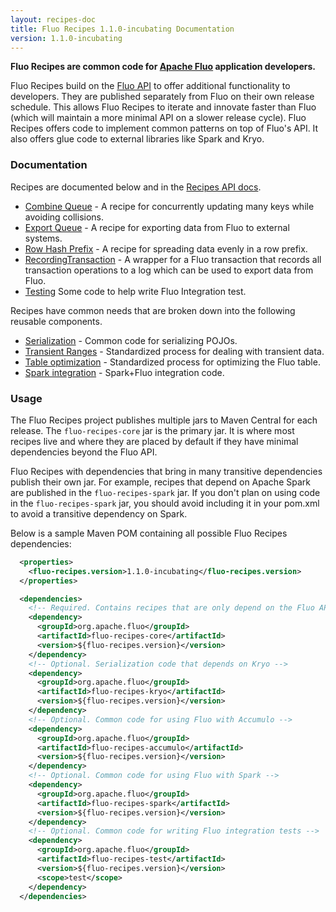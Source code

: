 ```yaml
---
layout: recipes-doc
title: Fluo Recipes 1.1.0-incubating Documentation
version: 1.1.0-incubating
---
```

**Fluo Recipes are common code for [Apache Fluo][fluo] application developers.**

Fluo Recipes build on the [Fluo API][fluo-api] to offer additional functionality to
developers. They are published separately from Fluo on their own release schedule.
This allows Fluo Recipes to iterate and innovate faster than Fluo (which will maintain
a more minimal API on a slower release cycle). Fluo Recipes offers code to implement
common patterns on top of Fluo's API.  It also offers glue code to external libraries
like Spark and Kryo.

### Documentation

Recipes are documented below and in the [Recipes API docs][recipes-api].

* [Combine Queue][combine-q] - A recipe for concurrently updating many keys while avoiding
  collisions.
* [Export Queue][export-q] - A recipe for exporting data from Fluo to external systems.
* [Row Hash Prefix][row-hasher] - A recipe for spreading data evenly in a row prefix.
* [RecordingTransaction][recording-tx] - A wrapper for a Fluo transaction that records all transaction
operations to a log which can be used to export data from Fluo.
* [Testing][testing] Some code to help write Fluo Integration test.

Recipes have common needs that are broken down into the following reusable components.

* [Serialization][serialization] - Common code for serializing POJOs. 
* [Transient Ranges][transient] - Standardized process for dealing with transient data.
* [Table optimization][optimization] - Standardized process for optimizing the Fluo table.
* [Spark integration][spark] - Spark+Fluo integration code.

### Usage

The Fluo Recipes project publishes multiple jars to Maven Central for each release.
The `fluo-recipes-core` jar is the primary jar. It is where most recipes live and where
they are placed by default if they have minimal dependencies beyond the Fluo API.

Fluo Recipes with dependencies that bring in many transitive dependencies publish
their own jar. For example, recipes that depend on Apache Spark are published in the
`fluo-recipes-spark` jar.  If you don't plan on using code in the `fluo-recipes-spark`
jar, you should avoid including it in your pom.xml to avoid a transitive dependency on
Spark.

Below is a sample Maven POM containing all possible Fluo Recipes dependencies:

```xml
  <properties>
    <fluo-recipes.version>1.1.0-incubating</fluo-recipes.version>
  </properties>

  <dependencies>
    <!-- Required. Contains recipes that are only depend on the Fluo API -->
    <dependency>
      <groupId>org.apache.fluo</groupId>
      <artifactId>fluo-recipes-core</artifactId>
      <version>${fluo-recipes.version}</version>
    </dependency>
    <!-- Optional. Serialization code that depends on Kryo -->
    <dependency>
      <groupId>org.apache.fluo</groupId>
      <artifactId>fluo-recipes-kryo</artifactId>
      <version>${fluo-recipes.version}</version>
    </dependency>
    <!-- Optional. Common code for using Fluo with Accumulo -->
    <dependency>
      <groupId>org.apache.fluo</groupId>
      <artifactId>fluo-recipes-accumulo</artifactId>
      <version>${fluo-recipes.version}</version>
    </dependency>
    <!-- Optional. Common code for using Fluo with Spark -->
    <dependency>
      <groupId>org.apache.fluo</groupId>
      <artifactId>fluo-recipes-spark</artifactId>
      <version>${fluo-recipes.version}</version>
    </dependency>
    <!-- Optional. Common code for writing Fluo integration tests -->
    <dependency>
      <groupId>org.apache.fluo</groupId>
      <artifactId>fluo-recipes-test</artifactId>
      <version>${fluo-recipes.version}</version>
      <scope>test</scope>
    </dependency>
  </dependencies>
```

[fluo]: https://fluo.apache.org/
[fluo-api]: /api
[recipes-api]: /api
[combine-q]: /docs/fluo-recipes/1.1.0-incubating/combine-queue/
[export-q]: /docs/fluo-recipes/1.1.0-incubating/export-queue/
[recording-tx]: /docs/fluo-recipes/1.1.0-incubating/recording-tx/
[serialization]: /docs/fluo-recipes/1.1.0-incubating/serialization/
[transient]: /docs/fluo-recipes/1.1.0-incubating/transient/
[optimization]: /docs/fluo-recipes/1.1.0-incubating/table-optimization/
[row-hasher]: /docs/fluo-recipes/1.1.0-incubating/row-hasher/
[spark]: /docs/fluo-recipes/1.1.0-incubating/spark/
[testing]: /docs/fluo-recipes/1.1.0-incubating/testing/
[ti]: https://travis-ci.org/apache/incubator-fluo-recipes.svg?branch=master
[tl]: https://travis-ci.org/apache/incubator-fluo-recipes
[li]: http://img.shields.io/badge/license-ASL-blue.svg
[ll]: https://github.com/apache/incubator-fluo-recipes/blob/master/LICENSE

